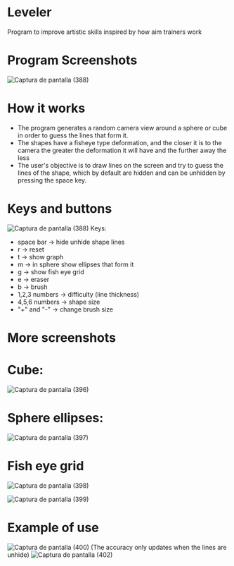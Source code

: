 # Leveler
Program to improve artistic skills inspired by how aim trainers work

# Program Screenshots
![Captura de pantalla (388)](https://github.com/rexed02/Leveler/assets/98245225/01894dd7-b798-47a8-8274-f86cb561b1d7)

# How it works
* The program generates a random camera view around a sphere or cube in order to guess the lines that form it.
* The shapes have a fisheye type deformation, and the closer it is to the camera the greater the deformation it will have and the further away the less
* The user's objective is to draw lines on the screen and try to guess the lines of the shape, which by default are hidden and can be unhidden by pressing the space key.

# Keys and buttons
![Captura de pantalla (388)](https://github.com/rexed02/Leveler/assets/98245225/a17d3ea4-bdfe-40a8-9a62-684a20afe5b6)
Keys:
- space bar -> hide unhide shape lines
- r -> reset
- t -> show graph
- m -> in sphere show ellipses that form it
- g -> show fish eye grid
- e -> eraser
- b -> brush
- 1,2,3 numbers -> difficulty (line thickness)
- 4,5,6 numbers -> shape size
- "+" and "-" -> change brush size
# More screenshots
# Cube:
![Captura de pantalla (396)](https://github.com/rexed02/Leveler/assets/98245225/a520f1f1-635a-4883-9acc-49b3c225147b)
# Sphere ellipses:
![Captura de pantalla (397)](https://github.com/rexed02/Leveler/assets/98245225/0f32f727-0366-4d30-8d25-cc7e03e744b5)
# Fish eye grid
![Captura de pantalla (398)](https://github.com/rexed02/Leveler/assets/98245225/9a2e9fed-c963-42f8-9dd2-8f30ac7fbe39)

![Captura de pantalla (399)](https://github.com/rexed02/Leveler/assets/98245225/6c115af3-c3c6-47a6-9425-0e2911bbeb32)
# Example of use
![Captura de pantalla (400)](https://github.com/rexed02/Leveler/assets/98245225/af8c7edc-f8de-439b-8879-927bca77641b)
(The accuracy only updates when the lines are unhide)
![Captura de pantalla (402)](https://github.com/rexed02/Leveler/assets/98245225/c4134ae7-2a2a-4401-9d9d-218ad88b0010)


